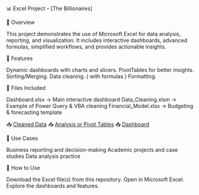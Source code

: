 📊 Excel Project – [The Billionaires]

📌 Overview

This project demonstrates the use of Microsoft Excel for data analysis, reporting, and visualization. It includes interactive dashboards, advanced formulas, simplified workflows, and provides actionable insights.

🚀 Features

Dynamic dashboards with charts and slicers.
PivotTables for better insights.
Sorting/Merging.
Data cleaning. ( with formulas )
Formatting.

📂 Files Included

Dashboard.xlsx → Main interactive dashboard
Data_Cleaning.xlsm → Example of Power Query & VBA cleaning
Financial_Model.xlsx → Budgeting & forecasting template

📥 [Cleaned Data](./Clean_Data.xlsx)
📥 [Analysis or Pivot Tables](./[Analysis_or_Pivot_Tables)
📥 [Dashboard](./Dashboard.xlsx)

🎯 Use Cases

Business reporting and decision-making
Academic projects and case studies
Data analysis practice

📖 How to Use

Download the Excel file(s) from this repository.
Open in Microsoft Excel.
Explore the dashboards and features.
